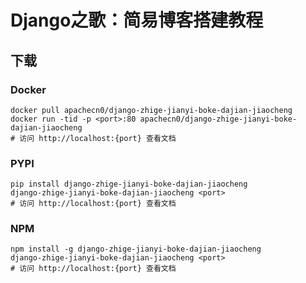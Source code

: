 # Django之歌：简易博客搭建教程

## 下载

### Docker

```
docker pull apachecn0/django-zhige-jianyi-boke-dajian-jiaocheng
docker run -tid -p <port>:80 apachecn0/django-zhige-jianyi-boke-dajian-jiaocheng
# 访问 http://localhost:{port} 查看文档
```

### PYPI

```
pip install django-zhige-jianyi-boke-dajian-jiaocheng
django-zhige-jianyi-boke-dajian-jiaocheng <port>
# 访问 http://localhost:{port} 查看文档
```

### NPM

```
npm install -g django-zhige-jianyi-boke-dajian-jiaocheng
django-zhige-jianyi-boke-dajian-jiaocheng <port>
# 访问 http://localhost:{port} 查看文档
```